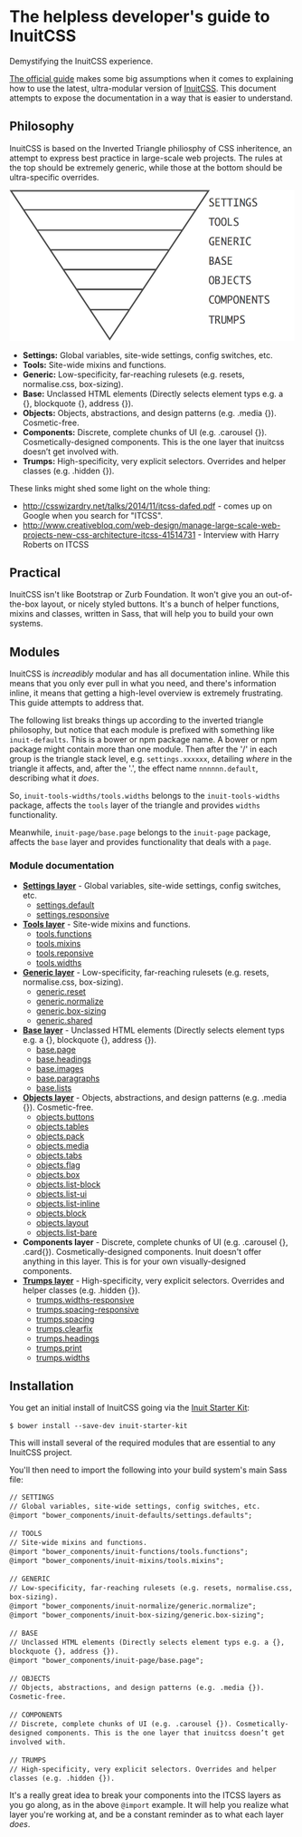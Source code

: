 # The helpless developer's guide to InuitCSS
Demystifying the InuitCSS experience.

[The official guide](https://github.com/inuitcss/getting-started) makes some big assumptions when it comes to explaining how to use the latest, ultra-modular version of [InuitCSS](https://github.com/inuitcss). This document attempts to expose the documentation in a way that is easier to understand.

## Philosophy
InuitCSS is based on the Inverted Triangle philiosphy of CSS inheritence, an attempt to express best practice in large-scale web projects. The rules at the top should be extremely generic, while those at the bottom should be ultra-specific overrides.

![](stack.png)

* **Settings:** Global variables, site-wide settings, config switches, etc.
* **Tools:** Site-wide mixins and functions.
* **Generic:** Low-specificity, far-reaching rulesets (e.g. resets, normalise.css, box-sizing).
* **Base:** Unclassed HTML elements (Directly selects element typs e.g. a {}, blockquote {}, address {}).
* **Objects:** Objects, abstractions, and design patterns (e.g. .media {}). Cosmetic-free.
* **Components:** Discrete, complete chunks of UI (e.g. .carousel {}). Cosmetically-designed components. This is the one layer that inuitcss doesn’t get involved with.
* **Trumps:** High-specificity, very explicit selectors. Overrides and helper classes (e.g. .hidden {}).


These links might shed some light on the whole thing:
* <http://csswizardry.net/talks/2014/11/itcss-dafed.pdf> - comes up on Google when you search for "ITCSS".
* <http://www.creativebloq.com/web-design/manage-large-scale-web-projects-new-css-architecture-itcss-41514731> - Interview with Harry Roberts on ITCSS


## Practical

InuitCSS isn't like Bootstrap or Zurb Foundation. It won't give you an out-of-the-box layout, or nicely styled buttons. It's a bunch of helper functions, mixins and classes, written in Sass, that will help you to build your own systems.


## Modules
InuitCSS is *increadibly* modular and has all documentation inline. While this means that you only ever pull in what you need, and there's information inline, it means that getting a  high-level overview is extremely frustrating. This guide attempts to address that.

The following list breaks things up according to the inverted triangle philosophy, but notice that each module is prefixed with something like `inuit-defaults`. This is a bower or npm package name. A bower or npm package might contain more than one module. Then after the '/' in each group is the triangle stack level, e.g. `settings.xxxxxx`, detailing *where* in the triangle it affects, and, after the '.', the effect name `nnnnnn.default`, describing what it *does*.

So, `inuit-tools-widths/tools.widths` belongs to the `inuit-tools-widths` package, affects the `tools` layer of the triangle and provides `widths` functionality.

Meanwhile, `inuit-page/base.page` belongs to the `inuit-page` package, affects the `base` layer and provides functionality that deals with a `page`.

### Module documentation
* **[Settings layer](settings.md)** - Global variables, site-wide settings, config switches, etc.
    * [settings.default](settings.md#settingsdefault)
    * [settings.responsive](settings.md#settingsresponsive)
* **[Tools layer](tools.md)** - Site-wide mixins and functions.
    * [tools.functions](tools.md#toolsfunctions)
    * [tools.mixins](tools.md#toolsmixins)
    * [tools.reponsive](tools.md#toolsresponsive)
    * [tools.widths](tools.md#toolswidths)
* **[Generic layer](generic.md)** - Low-specificity, far-reaching rulesets (e.g. resets, normalise.css, box-sizing).
    * [generic.reset](generic.md#genericreset)
    * [generic.normalize](generic.md#genericnormalize)
    * [generic.box-sizing](generic.md#genericbox-sizing)
    * [generic.shared](generic.md#genericshared)
* **[Base layer](base.md)** - Unclassed HTML elements (Directly selects element typs e.g. a {}, blockquote {}, address {}).
    * [base.page](base.md#basepage)
    * [base.headings](base.md#baseheadings)
    * [base.images](base.md#baseimages)
    * [base.paragraphs](base.md#baseparagraphs)
    * [base.lists](base.md#baselists)
* **[Objects layer](objects.md)** - Objects, abstractions, and design patterns (e.g. .media {}). Cosmetic-free.
    * [objects.buttons](objects.md#objectsbuttons)
    * [objects.tables](objects.md#objectstables)
    * [objects.pack](objects.md#objectspack)
    * [objects.media](objects.md#objectsmedia)
    * [objects.tabs](objects.md#objectstabs)
    * [objects.flag](objects.md#objectsflag)
    * [objects.box](objects.md#objectsbox)
    * [objects.list-block](objects.md#objectslist-block)
    * [objects.list-ui](objects.md#objectslist-ui)
    * [objects.list-inline](objects.md#objectslist-inline)
    * [objects.block](objects.md#objectsblock)
    * [objects.layout](objects.md#objectslayout)
    * [objects.list-bare](objects.md#objectslistbare)
* **Components layer** - Discrete, complete chunks of UI (e.g. .carousel {}, .card{}). Cosmetically-designed components. Inuit doesn't offer anything in this layer. This is for your own visually-designed components.
* **[Trumps layer](trumps.md)** - High-specificity, very explicit selectors. Overrides and helper classes (e.g. .hidden {}).
    * [trumps.widths-responsive](trumps.md#trumpswidths-responsive)
    * [trumps.spacing-responsive](trumps.md#trumpsspacing-responsive)
    * [trumps.spacing](trumps.md#trumpsspacing)
    * [trumps.clearfix](trumps.md#trumpsclearfix)
    * [trumps.headings](trumps.md#trumpsheadings)
    * [trumps.print](trumps.md#trumpsprint)
    * [trumps.widths](trumps.md#trumpswidths)


## Installation
You get an initial install of InuitCSS going via the [Inuit Starter Kit](https://github.com/inuitcss/starter-kit):

`$ bower install --save-dev inuit-starter-kit`

This will install several of the required modules that are essential to any InuitCSS project.

You'll then need to import the following into your build system's main Sass file:

```
// SETTINGS
// Global variables, site-wide settings, config switches, etc.
@import "bower_components/inuit-defaults/settings.defaults";

// TOOLS
// Site-wide mixins and functions.
@import "bower_components/inuit-functions/tools.functions";
@import "bower_components/inuit-mixins/tools.mixins";

// GENERIC
// Low-specificity, far-reaching rulesets (e.g. resets, normalise.css, box-sizing).
@import "bower_components/inuit-normalize/generic.normalize";
@import "bower_components/inuit-box-sizing/generic.box-sizing";

// BASE
// Unclassed HTML elements (Directly selects element typs e.g. a {}, blockquote {}, address {}).
@import "bower_components/inuit-page/base.page";

// OBJECTS
// Objects, abstractions, and design patterns (e.g. .media {}). Cosmetic-free.

// COMPONENTS
// Discrete, complete chunks of UI (e.g. .carousel {}). Cosmetically-designed components. This is the one layer that inuitcss doesn’t get involved with.

// TRUMPS
// High-specificity, very explicit selectors. Overrides and helper classes (e.g. .hidden {}).

```

It's a really great idea to break your components into the ITCSS layers as you go along, as in the above `@import` example. It will help you realize what layer you're working at, and be a constant reminder as to what each layer _does_.
